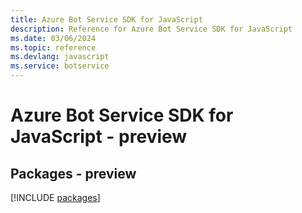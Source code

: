 ```yaml
---
title: Azure Bot Service SDK for JavaScript
description: Reference for Azure Bot Service SDK for JavaScript
ms.date: 03/06/2024
ms.topic: reference
ms.devlang: javascript
ms.service: botservice
---
```

# Azure Bot Service SDK for JavaScript - preview
## Packages - preview
[!INCLUDE [packages](bot-service-index.md)]